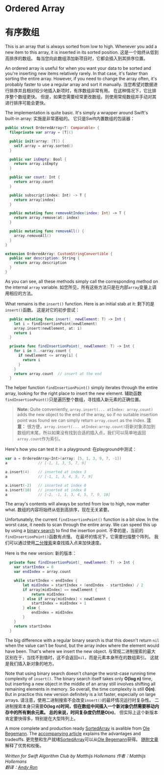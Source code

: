 # Ordered Array
# 有序数组

This is an array that is always sorted from low to high. Whenever you add a new item to this array, it is inserted in its sorted position.
这是一个始终从低到高排序的数组。 每当您向此数组添加新项目时，它都会插入到其排序位置。

An ordered array is useful for when you want your data to be sorted and you're inserting new items relatively rarely. In that case, it's faster than sorting the entire array. However, if you need to change the array often, it's probably faster to use a regular array and sort it manually.
当您希望对数据进行排序并且相对较少地插入新项时，有序数组非常有用。 在这种情况下，它比排序整个数组更快。 但是，如果您需要经常更改数组，则使用常规数组并手动对其进行排序可能会更快。

The implementation is quite basic. It's simply a wrapper around Swift's built-in array:
实施是非常基础的。 它只是Swift内置数组的包装器：

```swift
public struct OrderedArray<T: Comparable> {
  fileprivate var array = [T]()

  public init(array: [T]) {
    self.array = array.sorted()
  }

  public var isEmpty: Bool {
    return array.isEmpty
  }

  public var count: Int {
    return array.count
  }

  public subscript(index: Int) -> T {
    return array[index]
  }

  public mutating func removeAtIndex(index: Int) -> T {
    return array.remove(at: index)
  }

  public mutating func removeAll() {
    array.removeAll()
  }
}

extension OrderedArray: CustomStringConvertible {
  public var description: String {
    return array.description
  }
}
```

As you can see, all these methods simply call the corresponding method on the internal `array` variable.
如您所见，所有这些方法只是在内部`array`变量上调用相应的方法。

What remains is the `insert()` function. Here is an initial stab at it:
剩下的是`insert()`函数。 这是对它的初步尝试：

```swift
  public mutating func insert(_ newElement: T) -> Int {
    let i = findInsertionPoint(newElement)
    array.insert(newElement, at: i)
    return i
  }

  private func findInsertionPoint(_ newElement: T) -> Int {
    for i in 0..<array.count {
      if newElement <= array[i] {
        return i
      }
    }
    return array.count  // insert at the end
  }
```

The helper function `findInsertionPoint()` simply iterates through the entire array, looking for the right place to insert the new element.
辅助函数`findInsertionPoint()`只是遍历整个数组，寻找插入新元素的正确位置。

> **Note:** Quite conveniently, `array.insert(... atIndex: array.count)` adds the new object to the end of the array, so if no suitable insertion point was found we can simply return `array.count` as the index.
> **注意：** 很方便，`array.insert(... atIndex:array.count)`将新对象添加到数组的末尾，所以如果没有找到合适的插入点，我们可以简单地返回`array.count`作为索引。

Here's how you can test it in a playground:
在playground中测试：

```swift
var a = OrderedArray<Int>(array: [5, 1, 3, 9, 7, -1])
a              // [-1, 1, 3, 5, 7, 9]

a.insert(4)    // inserted at index 3
a              // [-1, 1, 3, 4, 5, 7, 9]

a.insert(-2)   // inserted at index 0
a.insert(10)   // inserted at index 8
a              // [-2, -1, 1, 3, 4, 5, 7, 9, 10]
```

The array's contents will always be sorted from low to high, now matter what.
数组的内容将始终从低到高排序，现在无关紧要。

Unfortunately, the current `findInsertionPoint()` function is a bit slow. In the worst case, it needs to scan through the entire array. We can speed this up by using a [binary search](../Binary%20Search) to find the insertion point.
不幸的是，当前的`findInsertionPoint()`函数有点慢。 在最坏的情况下，它需要扫描整个阵列。 我们可以通过使用[二分搜索](../Binary%20Search)来查找插入点来加快速度。

Here is the new version:
新的版本：

```swift
  private func findInsertionPoint(_ newElement: T) -> Int {
    var startIndex = 0
    var endIndex = array.count

    while startIndex < endIndex {
        let midIndex = startIndex + (endIndex - startIndex) / 2
        if array[midIndex] == newElement {
            return midIndex
        } else if array[midIndex] < newElement {
            startIndex = midIndex + 1
        } else {
            endIndex = midIndex
        }
    }
    return startIndex
  }
```

The big difference with a regular binary search is that this doesn't return `nil` when the value can't be found, but the array index where the element would have been. That's where we insert the new object.
与常规二进制搜索的最大区别在于，当找不到值时，这不会返回`nil`，而是元素本身所在的数组索引。 这就是我们插入新对象的地方。

Note that using binary search doesn't change the worst-case running time complexity of `insert()`. The binary search itself takes only **O(log n)** time, but inserting a new object in the middle of an array still involves shifting all remaining elements in memory. So overall, the time complexity is still **O(n)**. But in practice this new version definitely is a lot faster, especially on large arrays.
请注意，使用二进制搜索不会改变`insert()`的最坏情况运行时复杂性。 二进制搜索本身只需要**O(log n)**时间，但在数组中间插入一个新对象仍然需要移动内存中的所有剩余元素。 总的来说，时间复杂度仍然是**O(n)**。 但实际上这个新版本肯定要快得多，特别是在大型阵列上。

A more complete and production ready [SortedArray](https://github.com/ole/SortedArray) is avalible from [Ole Begemann](https://github.com/ole). The [accompanying article](https://oleb.net/blog/2017/02/sorted-array/) explains the advantages and tradeoffs.
更完整和生产就绪[SortedArray](https://github.com/ole/SortedArray)可以从[Ole Begemann](https://github.com/ole)获得。 [随附文章](https://oleb.net/blog/2017/02/sorted-array/)解释了优势和权衡。

*Written for Swift Algorithm Club by Matthijs Hollemans*
*作者：Matthijs Hollemans*   
*翻译：[Andy Ron](https://github.com/andyRon)*  
